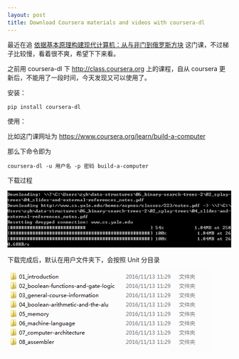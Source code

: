 ```yaml
---
layout: post
title: Download Coursera materials and videos with coursera-dl
---
```


最近在追 [依据基本原理构建现代计算机：从与非门到俄罗斯方块](https://www.coursera.org/learn/build-a-computer) 这门课，不过梯子比较慢，看着很不爽，希望下下来看。

之前用 coursera-dl 下 http://class.coursera.org 上的课程，自从 coursera 更新后，不能用了一段时间，今天发现又可以使用了。

安装：

```
pip install coursera-dl
```

使用：

比如这门课网址为
https://www.coursera.org/learn/build-a-computer

那么下命令即为

```
coursera-dl -u 用户名 -p 密码 build-a-computer
```

下载过程

![下载过程图](/images/coursera-dl-downloading.PNG) 

下载完成后，默认在用户文件夹下，会按照 Unit 分目录

![下载完成图](/images/coursera-dl-downloaded.PNG)